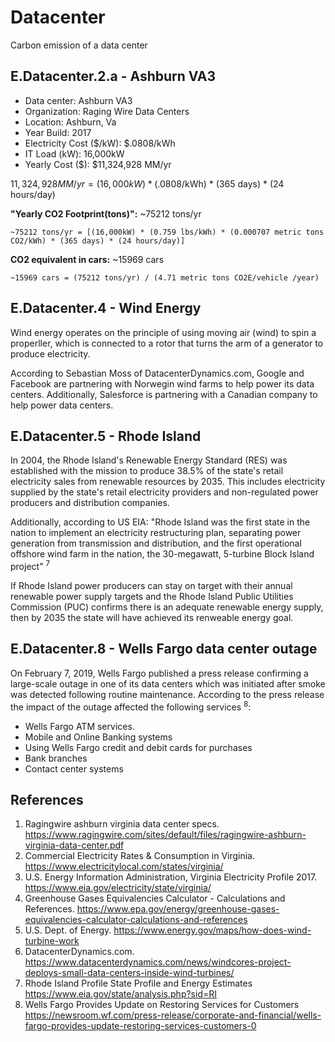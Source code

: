 # Datacenter

Carbon emission of a data center

## E.Datacenter.2.a - Ashburn VA3

* Data center:  Ashburn VA3  
* Organization:  Raging Wire Data Centers 
* Location:  Ashburn, Va 
* Year Build:  2017 
* Electricity Cost ($/kW):   $.0808/kWh 
* IT Load (kW):   16,000kW 
* Yearly Cost ($):   $11,324,928 MM/yr 



$11,324,928 MM/yr = (16,000kW) * ($.0808/kWh) * (365 days) * (24 hours/day)

**"Yearly CO2 Footprint(tons)":** ~75212 tons/yr

```
~75212 tons/yr = [(16,000kW) * (0.759 lbs/kWh) * (0.000707 metric tons CO2/kWh) * (365 days) * (24 hours/day)]
```

**CO2 equivalent in cars:** ~15969 cars

```
~15969 cars = (75212 tons/yr) / (4.71 metric tons CO2E/vehicle /year) 
```

## E.Datacenter.4 - Wind Energy

Wind energy operates on the principle of using moving air (wind) to spin a properller, which is connected to a
rotor that turns the arm of a generator to produce electricity.

According to Sebastian Moss of DatacenterDynamics.com, Google and Facebook are partnering with Norwegin wind farms
to help power its data centers. Additionally, Salesforce is partnering with a Canadian company to help power data centers.


##  E.Datacenter.5 - Rhode Island
In 2004, the Rhode Island's Renewable Energy Standard (RES) was established with the mission to produce 38.5% of the state's retail electricity sales from renewable resources by 2035. This includes electricity 
supplied by the state's retail electricity providers and non-regulated power producers and distribution companies.

Additionally, according to US EIA: "Rhode Island was the first state in the nation to implement an electricity restructuring plan, separating power generation from transmission and distribution, and the first operational offshore wind farm in the nation, the 30-megawatt, 5-turbine Block Island project" <sup>7</sup>

If Rhode Island power producers can stay on target with their annual renewable power supply targets and the Rhode Island Public Utilities Commission (PUC) confirms there is 
an adequate renewable energy supply, then by 2035 the state will have achieved its renweable energy goal.

##  E.Datacenter.8 - Wells Fargo data center outage

On February 7, 2019, Wells Fargo published a press release confirming a large-scale outage in one of its data 
centers which was initiated after smoke was detected following routine maintenance. According to the press release the impact of the outage affected the following services <sup>8</sup>:

- Wells Fargo ATM services.
- Mobile and Online Banking systems
- Using Wells Fargo credit and debit cards for purchases
- Bank branches
- Contact center systems


## References

1. Ragingwire ashburn virginia data center specs. 
   <https://www.ragingwire.com/sites/default/files/ragingwire-ashburn-virginia-data-center.pdf>
2. Commercial Electricity Rates & Consumption in Virginia. 
   <https://www.electricitylocal.com/states/virginia/>
3. U.S. Energy Information Administration, Virginia Electricity Profile 2017.
   <https://www.eia.gov/electricity/state/virginia/>
4. Greenhouse Gases Equivalencies Calculator - Calculations and References. 
   <https://www.epa.gov/energy/greenhouse-gases-equivalencies-calculator-calculations-and-references>
5. U.S. Dept. of Energy. 
   <https://www.energy.gov/maps/how-does-wind-turbine-work>
6. DatacenterDynamics.com. 
   <https://www.datacenterdynamics.com/news/windcores-project-deploys-small-data-centers-inside-wind-turbines/>
7. Rhode Island Profile State Profile and Energy Estimates 
   <https://www.eia.gov/state/analysis.php?sid=RI>
8. Wells Fargo Provides Update on Restoring Services for Customers 
   <https://newsroom.wf.com/press-release/corporate-and-financial/wells-fargo-provides-update-restoring-services-customers-0>
